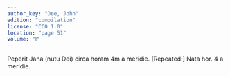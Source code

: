 ```yaml
---
author_key: "Dee, John"
edition: "compilation"
license: "CC0 1.0"
location: "page 51"
volume: "Ⅰ"
---
```

Peperit Jana (nutu Dei) circa horam 4m a meridie. [Repeated:] Nata hor. 4 a
meridie.

